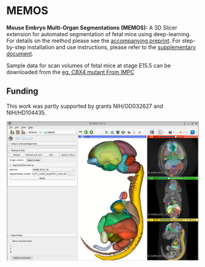 # MEMOS
**Mouse Embryo Multi-Organ Segmentations (MEMOS):** A 3D Slicer extension for automated segmentation of fetal mice using deep-learning. For details on the method please see the [accompanying preprint](https://www.biorxiv.org/content/10.1101/2022.08.26.505447v2.full). For step-by-step installation and use instructions, please refer to the [supplementary document](https://www.biorxiv.org/content/10.1101/2022.08.26.505447v2.supplementary-material).

Sample data for scan volumes of fetal mice at stage E15.5 can be downloaded from the [eg. CBX4 mutant From IMPC](https://www.mousephenotype.org/embryoviewer/?gene_symbol=CBX4)

## Funding
This work was partly supported by grants NIH/OD032627 and NIH/HD104435.

<img src="./memos.jpg">
